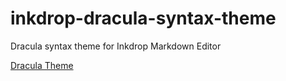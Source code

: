 # inkdrop-dracula-syntax-theme
Dracula syntax theme for Inkdrop Markdown Editor

[Dracula Theme](https://draculatheme.com)
